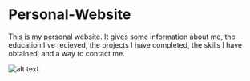 # Personal-Website

This is my personal website.  It gives some information about me, the education I've recieved, the projects I have completed, the skills I have obtained, and a way to contact me.

![alt text](https://imgur.com/2zeqUtA.png)
